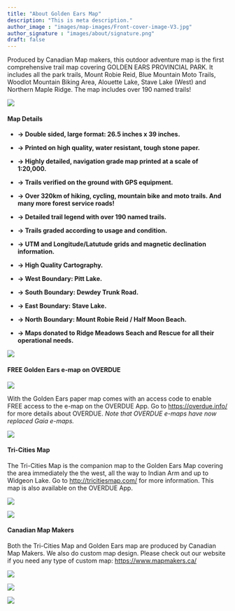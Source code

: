 ```yaml
---
title: "About Golden Ears Map"
description: "This is meta description."
author_image : "images/map-images/Front-cover-image-V3.jpg"
author_signature : "images/about/signature.png"
draft: false
---
```



Produced by Canadian Map makers, this outdoor adventure map is the first comprehensive trail map covering GOLDEN EARS PROVINCIAL PARK. It includes all the park trails, Mount Robie Reid, Blue Mountain Moto Trails, Woodlot Mountain Biking Area, Alouette Lake, Stave Lake (West) and Northern Maple Ridge. The map includes over 190 named trails!

![](/spacer.png)
#### Map Details

* **-> Double sided, large format: 26.5 inches x 39 inches.**

* **-> Printed on high quality, water resistant, tough stone paper.**

* **-> Highly detailed, navigation grade map printed at a scale of 1:20,000.**

* **-> Trails verified on the ground with GPS equipment.**

* **-> Over 320km of hiking, cycling, mountain bike and moto trails. And many more forest service roads!**

* **-> Detailed trail legend with over 190 named trails.**

* **-> Trails graded according to usage and condition.**

* **-> UTM and Longitude/Latutude grids and magnetic declination information.**

* **-> High Quality Cartography.**

* **-> West Boundary: Pitt Lake.**

* **-> South Boundary: Dewdey Trunk Road.**

* **-> East Boundary: Stave Lake.**

* **-> North Boundary: Mount Robie Reid / Half Moon Beach.**

* **-> Maps donated to Ridge Meadows Seach and Rescue for all their operational needs.**


![](/spacer.png)  
#### FREE Golden Ears e-map on OVERDUE
![](/TCM-in-hand.jpg)  

With the Golden Ears paper map comes with an access code to enable FREE access to the e-map on the OVERDUE App.
Go to <a>https://overdue.info/</a> for more details about OVERDUE. *Note that OVERDUE e-maps have now replaced Gaia e-maps.*

![](/spacer.png)

#### Tri-Cities Map

The Tri-Cities Map is the companion map to the Golden Ears Map covering the area immediately the the west, all the way to Indian Arm and up to Widgeon Lake. Go to <a>http://tricitiesmap.com/</a> for more information. This map is also available on the OVERDUE App.  

![](/tricities-cover.jpg)  


![](/spacer.png)

#### Canadian Map Makers

Both the Tri-Cities Map and Golden Ears map are produced by Canadian Map Makers. We also do custom map design. Please check out our website if you need any type of custom map: <a>https://www.mapmakers.ca/</a>

![](/spacer.png)

![](/spacer.png)

![](/spacer.png)
